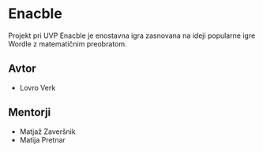 # Enacble
Projekt pri UVP
Enacble je enostavna igra zasnovana na ideji popularne igre Wordle z matematičnim preobratom.

## Avtor
- Lovro Verk

## Mentorji
- Matjaž Zaveršnik
- Matija Pretnar
